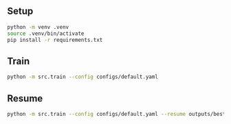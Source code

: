 ## Setup

```bash
python -m venv .venv
source .venv/bin/activate
pip install -r requirements.txt
```

## Train

```bash
python -m src.train --config configs/default.yaml
```

## Resume
```bash
python -m src.train --config configs/default.yaml --resume outputs/best.pt
```
